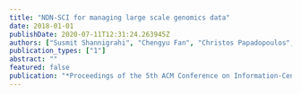 ```yaml
---
title: "NDN-SCI for managing large scale genomics data"
date: 2018-01-01
publishDate: 2020-07-11T12:31:24.263945Z
authors: ["Susmit Shannigrahi", "Chengyu Fan", "Christos Papadopoulos", "Alex Feltus"]
publication_types: ["1"]
abstract: ""
featured: false
publication: "*Proceedings of the 5th ACM Conference on Information-Centric Networking*"
---
```


